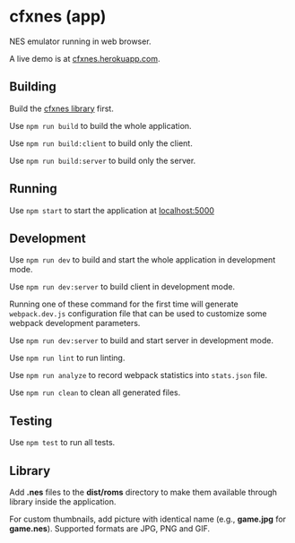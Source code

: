 # cfxnes (app)

NES emulator running in web browser.

A live demo is at [cfxnes.herokuapp.com](http://cfxnes.herokuapp.com).

## Building

Build the [cfxnes library](../lib) first.

Use `npm run build` to build the whole application.

Use `npm run build:client` to build only the client.

Use `npm run build:server` to build only the server.

## Running

Use `npm start` to start the application at [localhost:5000](http://localhost:5000)

## Development

Use `npm run dev` to build and start the whole application in development mode.

Use `npm run dev:server` to build client in development mode.

Running one of these command for the first time will generate `webpack.dev.js` configuration file that can be used to customize some webpack development parameters.

Use `npm run dev:server` to build and start server in development mode.

Use `npm run lint` to run linting.

Use `npm run analyze` to record webpack statistics into `stats.json` file.

Use `npm run clean` to clean all generated files.

## Testing

Use `npm test` to run all tests.

## Library

Add **.nes** files to the **dist/roms** directory to make them available through library inside the application.

For custom thumbnails, add picture with identical name (e.g., **game.jpg** for **game.nes**). Supported formats are JPG, PNG and GIF.
